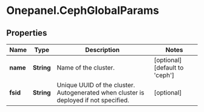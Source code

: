 # Onepanel.CephGlobalParams

## Properties
Name | Type | Description | Notes
------------ | ------------- | ------------- | -------------
**name** | **String** | Name of the cluster. | [optional] [default to &#39;ceph&#39;]
**fsid** | **String** | Unique UUID of the cluster. Autogenerated when cluster is deployed if not specified. | [optional] 


